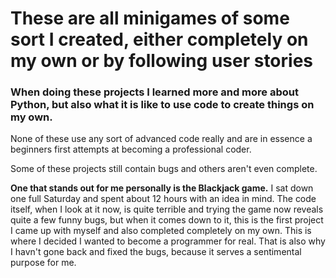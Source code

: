 # These are all minigames of some sort I created, either completely on my own or by following user stories

### When doing these projects I learned more and more about Python, but also what it is like to use code to create things on my own.

None of these use any sort of advanced code really and are in essence a beginners first attempts at becoming a professional coder.

Some of these projects still contain bugs and others aren't even complete.

**One that stands out for me personally is the Blackjack game.**
I sat down one full Saturday and spent about 12 hours with an idea in mind. The code itself, when I look at it now, is quite terrible and trying the game now reveals quite a few funny bugs, but when it comes down to it, this is the first project I came up with myself and also completed completely on my own. This is where I decided I wanted to become a programmer for real.
That is also why I havn't gone back and fixed the bugs, because it serves a sentimental purpose for me.
